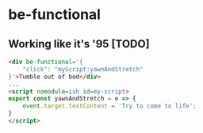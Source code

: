 # be-functional

## Working like it's '95 [TODO]

```html
<div be-functional='{
    "click": "myScript:yawnAndStretch"
}'>Tumble out of bed</div>
...
<script nomodule=ish id=my-script>
export const yawnAndStretch = e => {
    event.target.textContent = 'Try to come to life';
}
</script>
```